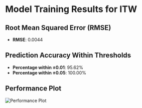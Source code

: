# Model Training Results for ITW

## Root Mean Squared Error (RMSE)
- **RMSE**: 0.0044

## Prediction Accuracy Within Thresholds
- **Percentage within ±0.01**: 95.62%
- **Percentage within ±0.05**: 100.00%

## Performance Plot
![Performance Plot](../imgs/ITW.png)
